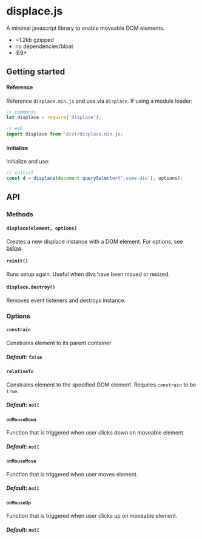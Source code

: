 
# displace.js

A minimal javascript library to enable moveable DOM elements.
- ~1.2kb gzipped
- no dependencies/bloat
- IE9+

## Getting started
#### Reference
Reference `displace.min.js` and use via `displace`. If using a module loader:
```javascript
// commonjs
let displace = require('displace');

// es6
import displace from 'dist/displace.min.js;
```

#### Initialize
Initialize and use:
```javascript
// initial
const d = displace(document.querySelector('.some-div'), options);
```

## API

### Methods
#### `displace(element, options)`
Creates a new displace instance with a DOM element. For options, see [below](#options).

#### `reinit()`
Runs setup again. Useful when divs have been moved or resized.

#### `displace.destroy()`
Removes event listeners and destroys instance.



### Options
#### `constrain`
Constrains element to its parent container
##### Default: `false`

#### `relativeTo`
Constrains element to the specified DOM element. Requires `constrain` to be `true`.
##### Default: `null`

#### `onMouseDown`
Function that is triggered when user clicks down on moveable element.
##### Default: `null`

#### `onMouseMove`
Function that is triggered when user moves element.
##### Default: `null`

#### `onMouseUp`
Function that is triggered when user clicks up on moveable element.
##### Default: `null`
